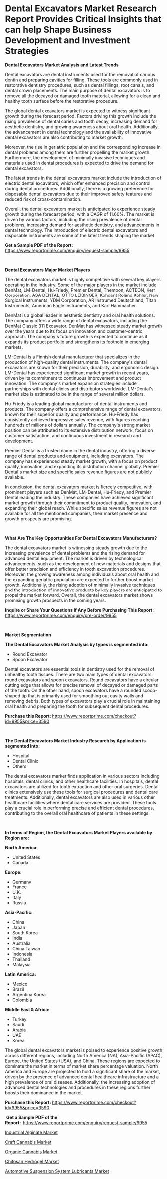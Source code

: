 <p><h1>Dental Excavators Market Research Report Provides Critical Insights that can help Shape Business Development and Investment Strategies</h1></p><p><strong>Dental Excavators Market Analysis and Latest Trends</strong></p>
<p><p>Dental excavators are dental instruments used for the removal of carious dentin and preparing cavities for filling. These tools are commonly used in restorative dentistry procedures, such as dental fillings, root canals, and dental crown placements. The main purpose of dental excavators is to remove all the decayed or damaged tooth material, allowing for a clean and healthy tooth surface before the restorative procedure.</p><p>The global dental excavators market is expected to witness significant growth during the forecast period. Factors driving this growth include the rising prevalence of dental caries and tooth decay, increasing demand for aesthetic dentistry, and growing awareness about oral health. Additionally, the advancement in dental technology and the availability of innovative dental excavators are also contributing to market growth.</p><p>Moreover, the rise in geriatric population and the corresponding increase in dental problems among them are further propelling the market growth. Furthermore, the development of minimally invasive techniques and materials used in dental procedures is expected to drive the demand for dental excavators.</p><p>The latest trends in the dental excavators market include the introduction of electric dental excavators, which offer enhanced precision and control during dental procedures. Additionally, there is a growing preference for disposable dental excavators due to their improved safety features and reduced risk of cross-contamination.</p><p>Overall, the dental excavators market is anticipated to experience steady growth during the forecast period, with a CAGR of 11.60%. The market is driven by various factors, including the rising prevalence of dental problems, increasing demand for aesthetic dentistry, and advancements in dental technology. The introduction of electric dental excavators and disposable instruments are some of the latest trends shaping the market.</p></p>
<p><strong>Get a Sample PDF of the Report:&nbsp;</strong> <a href="https://www.reportprime.com/enquiry/request-sample/9955">https://www.reportprime.com/enquiry/request-sample/9955</a></p>
<p>&nbsp;</p>
<p><strong>Dental Excavators Major Market Players</strong></p>
<p><p>The dental excavators market is highly competitive with several key players operating in the industry. Some of the major players in the market include DenMat, LM-Dental, Hu-Friedy, Premier Dental, Thempon, ACTEON, Kerr Corporation, ASA DENTAL, OTTO LEIBINGER, Kohdent Roland Kohler, New Surgical Instruments, YDM Corporation, AR Instrumed Deutschland, Titan Instruments, American Eagle Instruments, and Karl Hammacher.</p><p>DenMat is a global leader in aesthetic dentistry and oral health solutions. The company offers a wide range of dental excavators, including the DenMat Classic 311 Excavator. DenMat has witnessed steady market growth over the years due to its focus on innovation and customer-centric approach. The company's future growth is expected to continue as it expands its product portfolio and strengthens its foothold in emerging markets.</p><p>LM-Dental is a Finnish dental manufacturer that specializes in the production of high-quality dental instruments. The company's dental excavators are known for their precision, durability, and ergonomic design. LM-Dental has experienced significant market growth in recent years, driven by its commitment to continuous improvement and product innovation. The company's market expansion strategies include partnerships with dental clinics and distributors worldwide. LM-Dental's market size is estimated to be in the range of several million dollars.</p><p>Hu-Friedy is a leading global manufacturer of dental instruments and products. The company offers a comprehensive range of dental excavators, known for their superior quality and performance. Hu-Friedy has consistently achieved impressive sales revenue, with figures reaching hundreds of millions of dollars annually. The company's strong market position can be attributed to its extensive distribution network, focus on customer satisfaction, and continuous investment in research and development.</p><p>Premier Dental is a trusted name in the dental industry, offering a diverse range of dental products and equipment, including excavators. The company has experienced steady market growth, with a focus on product quality, innovation, and expanding its distribution channel globally. Premier Dental's market size and specific sales revenue figures are not publicly available.</p><p>In conclusion, the dental excavators market is fiercely competitive, with prominent players such as DenMat, LM-Dental, Hu-Friedy, and Premier Dental leading the industry. These companies have achieved significant market growth through their commitment to product quality, innovation, and expanding their global reach. While specific sales revenue figures are not available for all the mentioned companies, their market presence and growth prospects are promising.</p></p>
<p>&nbsp;</p>
<p><strong>What Are The Key Opportunities For Dental Excavators Manufacturers?</strong></p>
<p><p>The dental excavators market is witnessing steady growth due to the increasing prevalence of dental problems and the rising demand for advanced dental equipment. The market is driven by technological advancements, such as the development of new materials and designs that offer better precision and efficiency in tooth excavation procedures. Moreover, the growing awareness among individuals about oral health and the expanding geriatric population are expected to further boost market growth. Additionally, the rising adoption of minimally invasive techniques and the introduction of innovative products by key players are anticipated to propel the market forward. Overall, the dental excavators market shows promising growth prospects in the coming years.</p></p>
<p><strong>Inquire or Share Your Questions If Any Before Purchasing This Report:</strong> <a href="https://www.reportprime.com/enquiry/pre-order/9955">https://www.reportprime.com/enquiry/pre-order/9955</a></p>
<p>&nbsp;</p>
<p><strong>Market Segmentation</strong></p>
<p><strong>The Dental Excavators Market Analysis by types is segmented into:</strong></p>
<p><ul><li>Round Excavator</li><li>Spoon Excavator</li></ul></p>
<p><p>Dental excavators are essential tools in dentistry used for the removal of unhealthy tooth tissues. There are two main types of dental excavators: round excavators and spoon excavators. Round excavators have a circular cutting edge that allows for precise removal of decayed or damaged parts of the tooth. On the other hand, spoon excavators have a rounded scoop-shaped tip that is primarily used for smoothing out cavity walls and removing debris. Both types of excavators play a crucial role in maintaining oral health and preparing the tooth for subsequent dental procedures.</p></p>
<p><strong>Purchase this Report:&nbsp;</strong><a href="https://www.reportprime.com/checkout?id=9955&price=3590">https://www.reportprime.com/checkout?id=9955&price=3590</a></p>
<p>&nbsp;</p>
<p><strong>The Dental Excavators Market Industry Research by Application is segmented into:</strong></p>
<p><ul><li>Hospital</li><li>Dental Clinic</li><li>Others</li></ul></p>
<p><p>The dental excavators market finds application in various sectors including hospitals, dental clinics, and other healthcare facilities. In hospitals, dental excavators are utilized for tooth extraction and other oral surgeries. Dental clinics extensively use these tools for surgical procedures and dental care treatments. Additionally, dental excavators are also used in various other healthcare facilities where dental care services are provided. These tools play a crucial role in performing precise and efficient dental procedures, contributing to the overall oral healthcare of patients in these settings.</p></p>
<p>&nbsp;</p>
<p><strong>In terms of Region, the Dental Excavators Market Players available by Region are:</strong></p>
<p>
    <p> <strong> North America: </strong>
        <ul>
            <li>United States</li>
            <li>Canada</li>
        </ul>
        </p> 
    <p> <strong> Europe: </strong>
        <ul>
            <li>Germany</li>
            <li>France</li>
            <li>U.K.</li>
            <li>Italy</li>
            <li>Russia</li>
        </ul>
        </p> 
    <p> <strong> Asia-Pacific: </strong>
        <ul>
            <li>China</li>
            <li>Japan</li>
            <li>South Korea</li>
            <li>India</li>
            <li>Australia</li>
            <li>China Taiwan</li>
            <li>Indonesia</li>
            <li>Thailand</li>
            <li>Malaysia</li>
        </ul>
        </p> 
    <p> <strong> Latin America: </strong>
        <ul>
            <li>Mexico</li>
            <li>Brazil</li>
            <li>Argentina Korea</li>
            <li>Colombia</li>
        </ul>
        </p> 
    <p> <strong> Middle East & Africa: </strong>
        <ul>
            <li>Turkey</li>
            <li>Saudi</li>
            <li>Arabia</li>
            <li>UAE</li>
            <li>Korea</li>
        </ul>
    </p>
    </p>
<p><p>The global dental excavators market is poised to experience positive growth across different regions, including North America (NA), Asia-Pacific (APAC), Europe, the United States (USA), and China. These regions are expected to dominate the market in terms of market share percentage valuation. North America and Europe are projected to hold a significant share of the market, driven by the presence of advanced dental healthcare infrastructure and a high prevalence of oral diseases. Additionally, the increasing adoption of advanced dental technologies and procedures in these regions further boosts their dominance in the market.</p></p>
<p><strong>Purchase this Report: </strong><a href="https://www.reportprime.com/checkout?id=9955&price=3590">https://www.reportprime.com/checkout?id=9955&price=3590</a></p>
<p>&nbsp;<strong>Get a Sample PDF of the Report:&nbsp;&nbsp;</strong><a href="https://www.reportprime.com/enquiry/request-sample/9955">https://www.reportprime.com/enquiry/request-sample/9955</a></p>
<p><strong></strong></p>
<p><p><a href="https://medium.com/@megancarr666/decoding-industrial-alginate-market-metrics-market-share-trends-and-growth-patterns-43816ef0a798">Industrial Alginate Market</a></p><p><a href="https://medium.com/@megancarr666/craft-cannabis-market-size-cagr-trends-2024-2030-f1f0a4448ccd">Craft Cannabis Market</a></p><p><a href="https://medium.com/@megancarr666/organic-cannabis-market-insights-into-market-cagr-market-trends-and-growth-strategies-d0c2f1834a20">Organic Cannabis Market</a></p><p><a href="https://medium.com/@megancarr666/chitosan-hydrogel-market-size-market-outlook-and-market-forecast-2024-to-2031-39198d9403bc">Chitosan Hydrogel Market</a></p><p><a href="https://medium.com/@megancarr666/automotive-suspension-system-lubricants-market-competitive-analysis-market-trends-and-forecast-to-869601b8fa4a">Automotive Suspension System Lubricants Market</a></p></p>